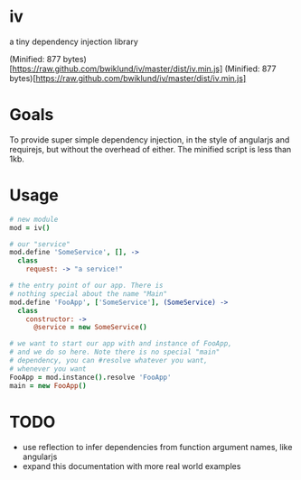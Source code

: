 iv
===
a tiny dependency injection library

(Minified: 877 bytes)[https://raw.github.com/bwiklund/iv/master/dist/iv.min.js]
(Minified: 877 bytes)[https://raw.github.com/bwiklund/iv/master/dist/iv.min.js]

Goals
===
To provide super simple dependency injection, in the style of angularjs and requirejs, but without the overhead of either. The minified script is less than 1kb.

Usage
===
```coffeescript
# new module
mod = iv()

# our "service"
mod.define 'SomeService', [], -> 
  class
    request: -> "a service!"

# the entry point of our app. There is 
# nothing special about the name "Main"
mod.define 'FooApp', ['SomeService'], (SomeService) -> 
  class
    constructor: ->
      @service = new SomeService()

# we want to start our app with and instance of FooApp,
# and we do so here. Note there is no special "main" 
# dependency, you can #resolve whatever you want,
# whenever you want
FooApp = mod.instance().resolve 'FooApp'
main = new FooApp()
```

TODO
===
- use reflection to infer dependencies from function argument names, like angularjs
- expand this documentation with more real world examples